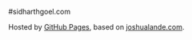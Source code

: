 #sidharthgoel.com

Hosted by [GitHub Pages](http://pages.github.com), based on [joshualande.com](http://joshualande.com).
